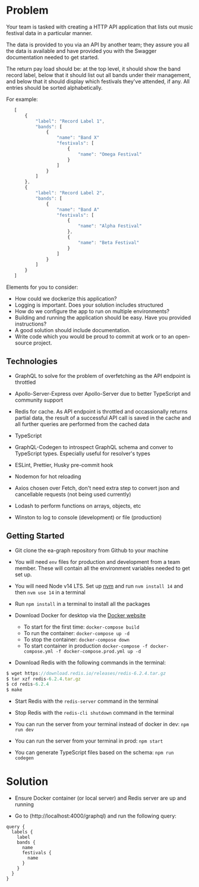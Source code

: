 # Problem

Your team is tasked with creating a HTTP API application that lists out music festival data in a particular manner.

The data is provided to you via an API by another team; they assure you all the data is available and have provided you with the Swagger documentation needed to get started.

The return pay load should be: at the top level, it should show the band record label, below that it should list out all bands under their management, and below that it should display which festivals they've attended, if any. All entries should be sorted alphabetically.

For example:
```javascript
   [
       {
           "label": "Record Label 1",
           "bands": [
               {
                   "name": "Band X"
                   "festivals": [
                       {
                           "name": "Omega Festival"
                       }
                   ]
               }
           ]
       },
       {
           "label": "Record Label 2",
           "bands": [
               {
                   "name": "Band A"
                   "festivals": [
                       {
                           "name": "Alpha Festival"
                       },
                       {
                           "name": "Beta Festival"
                       }
                   ]
               }
           ]
       }
   ]
```
   
Elements for you to consider:
- How could we dockerize this application?
- Logging is important. Does your solution includes structured 
- How do we configure the app to run on multiple environments?
- Building and running the application should be easy. Have you provided instructions?
- A good solution should include documentation.
- Write code which you would be proud to commit at work or to an open-source project.

## Technologies

- GraphQL to solve for the problem of overfetching as the API endpoint is throttled

- Apollo-Server-Express over Apollo-Server due to better TypeScript and community support

- Redis for cache. As API endpoint is throttled and occassionally returns partial data, the result of a successful API call is saved in the cache and all further queries are performed from the cached data

- TypeScript

- GraphQL-Codegen to introspect GraphQL schema and conver to TypeScript types. Especially useful for resolver's types

- ESLint, Prettier, Husky pre-commit hook

- Nodemon for hot reloading

- Axios chosen over Fetch, don't need extra step to convert json and cancellable requests (not being used currently)

- Lodash to perform functions on arrays, objects, etc

- Winston to log to console (development) or file (production)


## Getting Started

- Git clone the ea-graph repository from Github to your machine

- You will need `env` files for production and development from a team member. These will contain all the environment variables needed to get set up. 

- You will need Node v14 LTS. Set up [nvm](https://github.com/nvm-sh/nvm) and run `nvm install 14` and then `nvm use 14` in a terminal

- Run `npm install` in a terminal to install all the packages

- Download Docker for desktop via the [Docker website](https://www.docker.com/products/docker-desktop)

    - To start for the first time: `docker-compose build`
    - To run the container: `docker-compose up -d`
    - To stop the container: `docker-compose down`
    - To start container in production `docker-compose -f docker-compose.yml -f docker-compose.prod.yml up -d`

- Download Redis with the following commands in the terminal:

```javascript
$ wget https://download.redis.io/releases/redis-6.2.4.tar.gz
$ tar xzf redis-6.2.4.tar.gz
$ cd redis-6.2.4
$ make
```

- Start Redis with the `redis-server` command in the terminal

- Stop Redis with the `redis-cli shutdown` command in the terminal

- You can run the server from your terminal instead of docker in dev: `npm run dev`

- You can run the server from your terminal in prod: `npm start`

- You can generate TypeScript files based on the schema: `npm run codegen`

# Solution

- Ensure Docker container (or local server) and Redis server are up and running

- Go to (http://localhost:4000/graphql) and run the following query: 

```
query {
  labels {
    label
    bands {
      name
      festivals {
        name
      }
    }
  }
}
```